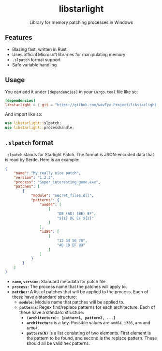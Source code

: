 <div align=center>
    <h1>libstarlight</h1>
    <p>Library for memory patching processes in Windows</p>
</div>

## Features
- Blazing fast, written in Rust
- Uses official Microsoft libraries for manipulating memory
- `.slpatch` format support
- Safe variable handling

## Usage
You can add it under `[dependencies]` in your `Cargo.toml` file like so:
```toml
[dependencies]
libstarlight = { git = "https://github.com/wavEye-Project/libstarlight.git" }
```
And import like so:
```rust
use libstarlight::slpatch;
use libstarlight::processhandle;
```

## `.slpatch` format
`.slpatch` stands for Starlight Patch. The format is JSON-encoded data that is read by Serde.
Here is an example:
```json
{
    "name": "My really nice patch",
    "version": "1.2.3",
    "process": "Super_interesting_game.exe",
    "patches": [
        {
            "module": "secret_files.dll",
            "patterns": {
                "amd64": [
                    [
                        "DE (AD) (BE) EF",
                        "${1} DE EF ${2}"
                    ]
                ],
                "i386": [
                    [
                        "12 34 56 78",
                        "AB CD EF 09"
                    ]
                ]
            }
        }
    ]
}
```
- **`name`, `version`:** Standard metadata for patch file.
- **`process`:** The process name that the patches will apply to.
- **`patches`:** A list of patches that will be applied to the process. Each of these have a standard structure:
    - **`module`:** Module name that patches will be applied to.
    - **`patterns`**: Regex find/replace patterns for each architecture. Each of these have a standard structure:
        - **`(architecture): [pattern1, pattern2, ...]`**
        - **`architecture`** is a key. Possible values are `amd64`, `i386`, `arm` and `arm64`.
        - **`pattern(N)`** is a list consisting of two elements. First element is the pattern to be found, and second is the replace pattern. These should all be valid hex patterns.

